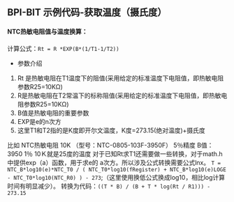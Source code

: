 ## BPI-BIT 示例代码-获取温度（摄氏度）

#### NTC热敏电阻值与温度换算：

计算公式：`Rt = R *EXP(B*(1/T1-1/T2))`

- 参数介绍
1. Rt 是热敏电阻在T1温度下的阻值(采用给定的标准温度下电阻值，即热敏电阻参数R25=10KΩ)
2. R是热敏电阻在T2常温下的标称阻值(采用给定的标准温度下电阻值，即热敏电阻参数R25=10KΩ)
3. B值是热敏电阻的重要参数
4. EXP是e的n次方
5. 这里T1和T2指的是K度即开尔文温度，K度=273.15(绝对温度)+摄氏度

比如 NTC热敏电阻 10K （型号：NTC-0805-103F-3950F） 5％精度 B值：3950 1％ 10Ｋ就是25度的温度
对于已知Rt求T1还需要做一些转换，对于math.h中提供exp（a）函数，用于求e的 a次方。所以涉及公式转换需要公式lnx。
`T = NTC_B*log10(e)*NTC_T0 / ( NTC_T0*log10(fRegister) + NTC_B*log10(e)LOGE - NTC_T0*log10(NTC_R0) ) - 273`;（这里使用换低公式换成log10，相比log计算时间有明显减少）。
转换为代码：`((T * B) / (B + T * log(Rt / R1))) - 273.15`